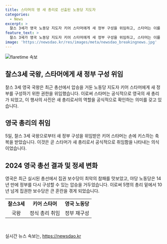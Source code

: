 ```yaml
---
title: 스타머의 영 새 총리로 선출된 노동당 지도자
categories:
  - News
excerpt: >
  찰스 3세가 영국 노동당 지도자 키어 스타머에게 새 정부 구성을 위임하고, 스타머는 이를 받아 새 총리로 선출됐다. 이로써 수냑 총리의 보수당은 압승을 당하며 10년 넘게 집권한 역사상 최악의 참패를 겪었다. 유권자들은 새로운 변화를 원하며 노동당에게 14년만에 정부를 구성할 기회를 주었다. 2024년 7월 5일, 역사적인 순간으로 기록되었다.
feature_text: >
  찰스 3세가 영국 노동당 지도자 키어 스타머에게 새 정부 구성을 위임하고, 스타머는 이를 받아 새 총리로 선출됐다. 이로써 수냑 총리의 보수당은 압승을 당하며 10년 넘게 집권한 역사상 최악의 참패를 겪었다. 유권자들은 새로운 변화를 원하며 노동당에게 14년만에 정부를 구성할 기회를 주었다. 2024년 7월 5일, 역사적인 순간으로 기록되었다.
image: 'https://newsdao.kr/res/images/meta/newsdao_breakingnews.jpg'
---
```


<p><img src="https://newsdao.kr/res/images/meta/newsdao_breakingnews.jpg" alt="flaretime 속보" /></p>

<h2 data-ke-size="size26">찰스3세 국왕, 스타머에게 새 정부 구성 위임</h2>

<p data-ke-size="size16">찰스 3세 영국 국왕은 최근 총선에서 압승을 거둔 노동당 지도자 키어 스타머에게 새 정부를 구성하기 위한 권한을 위임했습니다. 이로써 스타머는 공식적으로 영국의 새 총리가 되었고, 이 행사의 사진은 새 총리로서의 역할을 공식적으로 확인하는 의미를 갖고 있습니다.</p>

<h2 data-ke-size="size26">영국 총리의 취임</h2>

<p data-ke-size="size16">5일, 찰스 3세 국왕으로부터 새 정부 구성을 위임받은 키어 스타머는 손에 키스하는 축복을 받았습니다. 이것은 곧 스타머가 새 총리로서 공식적으로 취임함을 나타내는 의식이었습니다.</p>

<h2 data-ke-size="size26">2024 영국 총선 결과 및 정세 변화</h2>

<p data-ke-size="size16">영국은 최근 실시된 총선에서 집권 보수당이 최악의 참패를 맛보았고, 야당 노동당은 14년 만에 정부를 다시 구성할 수 있는 압승을 거두었습니다. 이로써 5명의 총리 밑에서 10년 넘게 집권한 보수당은 큰 혼란을 겪게 되었습니다. </p>

<table>
  <tr>
    <td style="text-align: center; height: 17px;"><b>찰스3세</b></td>
    <td style="text-align: center; height: 17px;"><b>키어 스타머</b></td>
    <td style="text-align: center; height: 17px;"><b>영국 노동당</b></td>
  </tr>
  <tr>
    <td style="text-align: center; height: 17px;">국왕</td>
    <td style="text-align: center; height: 17px;">정식 총리 취임</td>
    <td style="text-align: center; height: 17px;">정부 재구성</td>
  </tr>
</table>

<p data-ke-size="size16">&nbsp;</p>
실시간 뉴스 속보는, <a href="https://newsdao.kr" rel="dofollow">https://newsdao.kr</a>


